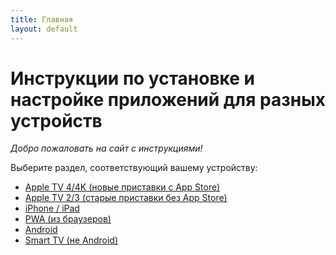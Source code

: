 ```yaml
---
title: Главная
layout: default
---
```

# Инструкции по установке и настройке приложений для разных устройств 

*Добро пожаловать на сайт с инструкциями!*

Выберите раздел, соответствующий вашему устройству:

- [Apple TV 4/4K (новые приставки с App Store)](/instructions/appletv4)
- [Apple TV 2/3 (старые приставки без App Store)](/instructions/instruction2)
- [iPhone / iPad](/instructions/instruction2)
- [PWA (из браузеров)](/instructions/instruction2)
- [Android](/instructions/instruction2)
- [Smart TV (не Android)](/instructions/instruction2)
